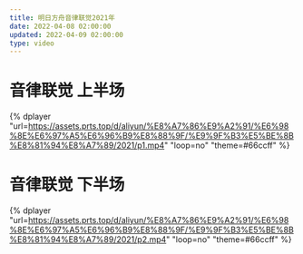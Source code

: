 ```yaml
---
title: 明日方舟音律联觉2021年
date: 2022-04-08 02:00:00
updated: 2022-04-09 02:00:00
type: video
---
```


# 音律联觉 上半场

{% dplayer "url=https://assets.prts.top/d/aliyun/%E8%A7%86%E9%A2%91/%E6%98%8E%E6%97%A5%E6%96%B9%E8%88%9F/%E9%9F%B3%E5%BE%8B%E8%81%94%E8%A7%89/2021/p1.mp4" "loop=no" "theme=#66ccff" %}




# 音律联觉 下半场

{% dplayer "url=https://assets.prts.top/d/aliyun/%E8%A7%86%E9%A2%91/%E6%98%8E%E6%97%A5%E6%96%B9%E8%88%9F/%E9%9F%B3%E5%BE%8B%E8%81%94%E8%A7%89/2021/p2.mp4" "loop=no" "theme=#66ccff" %}
